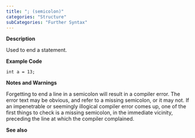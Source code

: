 ```yaml
---
title: "; (semicolon)"
categories: "Structure"
subCategories: "Further Syntax"
---
```


**Description**

Used to end a statement.

**Example Code**

    int a = 13;

**Notes and Warnings**

Forgetting to end a line in a semicolon will result in a compiler error.
The error text may be obvious, and refer to a missing semicolon, or it
may not. If an impenetrable or seemingly illogical compiler error comes
up, one of the first things to check is a missing semicolon, in the
immediate vicinity, preceding the line at which the compiler complained.

**See also**
